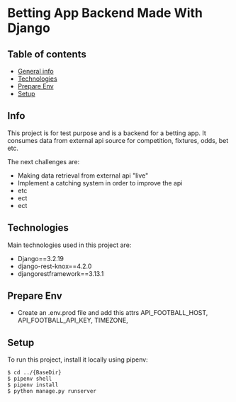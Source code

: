 # Betting App Backend Made With Django 

## Table of contents
* [General info](#info)
* [Technologies](#technologies)
* [Prepare Env](#prepare-env)
* [Setup](#setup)

## Info
This project is for test purpose and is a backend for a betting app.
It consumes data from external api source for competition, fixtures, odds, bet etc. 

The next challenges are:
- Making data retrieval from external api "live"
- Implement a catching system in order to improve the api
- etc
- ect
- ect

	
## Technologies
Main technologies used in this project are:
* Django==3.2.19
* django-rest-knox==4.2.0
* djangorestframework==3.13.1

## Prepare Env
* Create an .env.prod file and add this attrs API_FOOTBALL_HOST, API_FOOTBALL_API_KEY, TIMEZONE,

## Setup
To run this project, install it locally using pipenv:

```
$ cd ../{BaseDir}
$ pipenv shell
$ pipenv install
$ python manage.py runserver
```